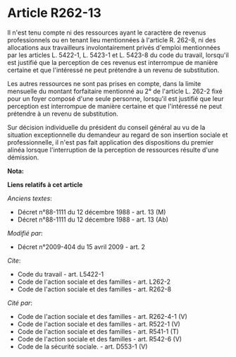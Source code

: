 # Article R262-13

Il n'est tenu compte ni des ressources ayant le caractère de revenus professionnels ou en tenant lieu mentionnées à l'article
R. 262-8, ni des allocations aux travailleurs involontairement privés d'emploi mentionnées par les articles L. 5422-1, L.
5423-1 et L. 5423-8 du code du travail, lorsqu'il est justifié que la perception de ces revenus est interrompue de manière
certaine et que l'intéressé ne peut prétendre à un revenu de substitution. 

Les autres ressources ne sont pas prises en compte, dans la limite mensuelle du montant forfaitaire mentionné au 2° de
l'article L. 262-2 fixé pour un foyer composé d'une seule personne, lorsqu'il est justifié que leur perception est
interrompue de manière certaine et que l'intéressé ne peut prétendre à un revenu de substitution. 

Sur décision individuelle du président du conseil général au vu de la situation exceptionnelle du demandeur au regard de son
insertion sociale et professionnelle, il n'est pas fait application des dispositions du premier alinéa lorsque l'interruption
de la perception de ressources résulte d'une démission.

**Nota:**



**Liens relatifs à cet article**

_Anciens textes_:

  - Décret n°88-1111 du 12 décembre 1988 - art. 13 (M)
  - Décret n°88-1111 du 12 décembre 1988 - art. 13 (Ab)

_Modifié par_:

  - Décret n°2009-404 du 15 avril 2009 - art. 2

_Cite_:

  - Code du travail - art. L5422-1
  - Code de l'action sociale et des familles - art. L262-2
  - Code de l'action sociale et des familles - art. R262-8

_Cité par_:

  - Code de l'action sociale et des familles - art. R262-4-1 (V)
  - Code de l'action sociale et des familles - art. R522-1 (V)
  - Code de l'action sociale et des familles - art. R541-1 (T)
  - Code de l'action sociale et des familles - art. R542-6 (V)
  - Code de la sécurité sociale. - art. D553-1 (V)
